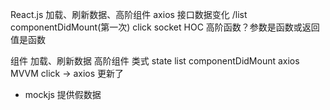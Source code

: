 React.js 加载、刷新数据、高阶组件
        axios 接口数据变化 /list  componentDidMount(第一次)
        click socket
        HOC  高阶函数？参数是函数或返回值是函数

组件  加载、刷新数据   高阶组件
  类式  state  list
  componentDidMount axios MVVM
  click -> axios 更新了

- mockjs 提供假数据
